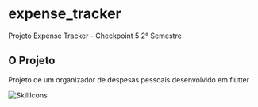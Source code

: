 # expense_tracker

Projeto Expense Tracker - Checkpoint 5 2° Semestre

## O Projeto

Projeto de um organizador de despesas pessoais desenvolvido em flutter

![SkillIcons](https://skillicons.dev/icons?i=flutter,dart)
